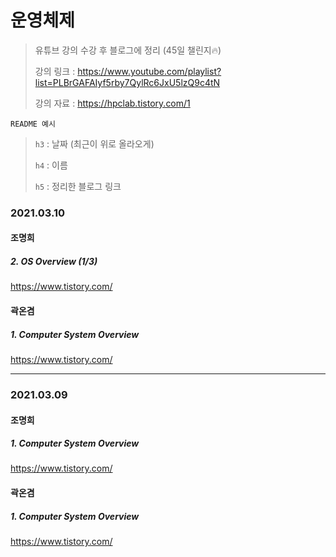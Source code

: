 # 운영체제

> 유튜브 강의 수강 후 블로그에 정리 (45일 챌린지🔥)
>
> 강의 링크 : https://www.youtube.com/playlist?list=PLBrGAFAIyf5rby7QylRc6JxU5lzQ9c4tN
>
> 강의 자료 : https://hpclab.tistory.com/1



`README 예시` 

> `h3` : 날짜 (최근이 위로 올라오게)
>
>  `h4` : 이름
>
>  `h5` : 정리한 블로그 링크



### 2021.03.10

#### 조명희

##### 2. OS Overview (1/3)

https://www.tistory.com/



#### 곽온겸

##### 1. Computer System Overview

https://www.tistory.com/

---

### 2021.03.09

#### 조명희

##### 1. Computer System Overview

https://www.tistory.com/



#### 곽온겸

##### 1. Computer System Overview

https://www.tistory.com/

